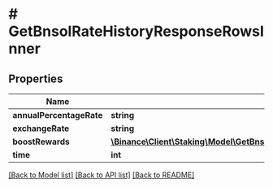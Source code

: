 # # GetBnsolRateHistoryResponseRowsInner

## Properties

Name | Type | Description | Notes
------------ | ------------- | ------------- | -------------
**annualPercentageRate** | **string** |  | [optional]
**exchangeRate** | **string** |  | [optional]
**boostRewards** | [**\Binance\Client\Staking\Model\GetBnsolRateHistoryResponseRowsInnerBoostRewardsInner[]**](GetBnsolRateHistoryResponseRowsInnerBoostRewardsInner.md) |  | [optional]
**time** | **int** |  | [optional]

[[Back to Model list]](../../README.md#models) [[Back to API list]](../../README.md#endpoints) [[Back to README]](../../README.md)
